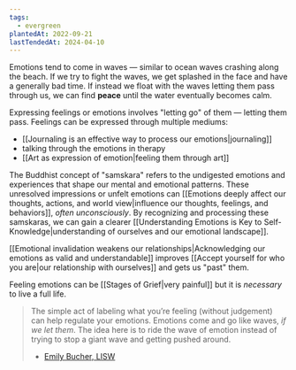 ```yaml
---
tags:
  - evergreen
plantedAt: 2022-09-21
lastTendedAt: 2024-04-10
---
```

Emotions tend to come in waves — similar to ocean waves crashing along the beach. If we try to fight the waves, we get splashed in the face and have a generally bad time. If instead we float with the waves letting them pass through us, we can find **peace** until the water eventually becomes calm.

Expressing feelings or emotions involves "letting go" of them — letting them pass. Feelings can be expressed through multiple mediums:

- [[Journaling is an effective way to process our emotions|journaling]]
- talking through the emotions in therapy
- [[Art as expression of emotion|feeling them through art]]

The Buddhist concept of "samskara" refers to the undigested emotions and experiences that shape our mental and emotional patterns. These unresolved impressions or unfelt emotions can [[Emotions deeply affect our thoughts, actions, and world view|influence our thoughts, feelings, and behaviors]], *often unconsciously*. By recognizing and processing these samskaras, we can gain a clearer [[Understanding Emotions is Key to Self-Knowledge|understanding of ourselves and our emotional landscape]].

[[Emotional invalidation weakens our relationships|Acknowledging our emotions as valid and understandable]] improves [[Accept yourself for who you are|our relationship with ourselves]] and gets us "past" them.

Feeling emotions can be [[Stages of Grief|very painful]] but it is *necessary* to live a full life.

> The simple act of labeling what you’re feeling (without judgement) can help regulate your emotions. Emotions come and go like waves, *if we let them*. The idea here is to ride the wave of emotion instead of trying to stop a giant wave and getting pushed around. 
> - [Emily Bucher, LISW](https://wexnermedical.osu.edu/blog/why-its-important-to-feel-all-of-your-feelings)
